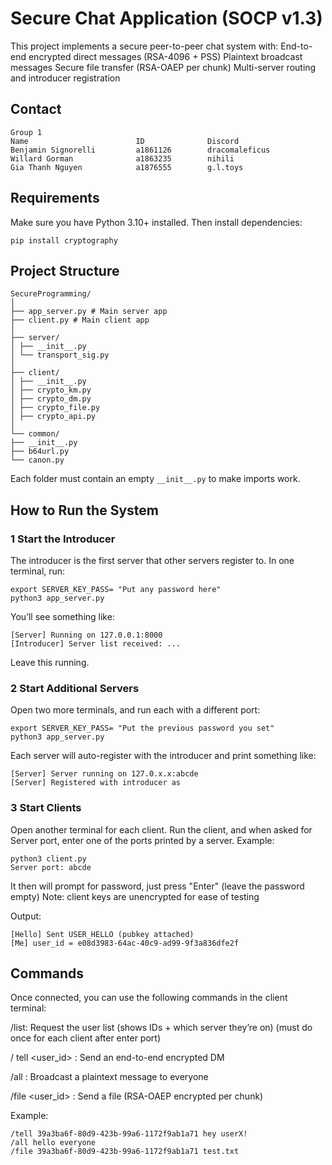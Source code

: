 # Secure Chat Application (SOCP v1.3)

This project implements a secure peer-to-peer chat system with:
End-to-end encrypted direct messages (RSA-4096 + PSS)
Plaintext broadcast messages
Secure file transfer (RSA-OAEP per chunk)
Multi-server routing and introducer registration

## Contact

```
Group 1
Name                        ID              Discord
Benjamin Signorelli         a1861126        dracomaleficus
Willard Gorman              a1863235        nihili
Gia Thanh Nguyen            a1876555        g.l.toys
```

## Requirements

Make sure you have Python 3.10+ installed.
Then install dependencies:

```
pip install cryptography
```

## Project Structure

```
SecureProgramming/
│
├── app_server.py # Main server app
├── client.py # Main client app
│
├── server/
│ ├── __init__.py
│ └── transport_sig.py
│
├── client/
│ ├── __init__.py
│ ├── crypto_km.py
│ ├── crypto_dm.py
│ ├── crypto_file.py
│ ├── crypto_api.py
│
└── common/
├── __init__.py
├── b64url.py
└── canon.py
```

Each folder must contain an empty `__init__.py` to make imports work.

## How to Run the System

### 1 Start the Introducer

The introducer is the first server that other servers register to.
In one terminal, run:

```
export SERVER_KEY_PASS= "Put any password here"
python3 app_server.py
```

You’ll see something like:

```
[Server] Running on 127.0.0.1:8000
[Introducer] Server list received: ...
```

Leave this running.

### 2️ Start Additional Servers

Open two more terminals, and run each with a different port:

```
export SERVER_KEY_PASS= "Put the previous password you set"
python3 app_server.py
```

Each server will auto-register with the introducer and print something like:

```
[Server] Server running on 127.0.x.x:abcde
[Server] Registered with introducer as
```

### 3 Start Clients

Open another terminal for each client.
Run the client, and when asked for Server port, enter one of the ports printed by a server.
Example:

```
python3 client.py
Server port: abcde
```

It then will prompt for password, just press "Enter" (leave the password empty)
Note: client keys are unencrypted for ease of testing

Output:

```
[Hello] Sent USER_HELLO (pubkey attached)
[Me] user_id = e08d3983-64ac-40c9-ad99-9f3a836dfe2f
```

## Commands

Once connected, you can use the following commands in the client terminal:

/list: Request the user list (shows IDs + which server they’re on) (must do once for each client after enter port)

/ tell <user_id> <message>: Send an end-to-end encrypted DM

/all <message>: Broadcast a plaintext message to everyone

/file <user_id> <path>: Send a file (RSA-OAEP encrypted per chunk)

Example:

```
/tell 39a3ba6f-80d9-423b-99a6-1172f9ab1a71 hey userX!
/all hello everyone
/file 39a3ba6f-80d9-423b-99a6-1172f9ab1a71 test.txt
```
